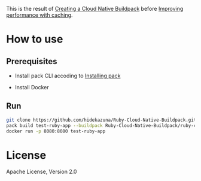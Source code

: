 This is the result of [Creating a Cloud Native Buildpack](https://buildpacks.io/docs/create-buildpack/) before [Improving performance with caching](https://buildpacks.io/docs/create-buildpack/caching/).

# How to use

## Prerequisites

* Install pack CLI accoding to [Installing pack](https://buildpacks.io/docs/using-pack/install-pack/)

* Install Docker

## Run

```bash
git clone https://github.com/hidekazuna/Ruby-Cloud-Native-Buildpack.git
pack build test-ruby-app --buildpack Ruby-Cloud-Native-Buildpack/ruby-cnb  --path Ruby-Cloud-Native-Buildpack/ruby-sample-app/
docker run -p 8080:8080 test-ruby-app
```

# License

Apache License, Version 2.0

